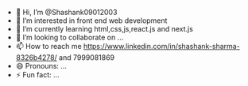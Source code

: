 - 👋 Hi, I’m @Shashank09012003
- 👀 I’m interested in front end web development
- 🌱 I’m currently learning html,css,js,react.js and next.js
- 💞️ I’m looking to collaborate on ...
- 📫 How to reach me https://www.linkedin.com/in/shashank-sharma-8326b4278/ and 7999081869
- 😄 Pronouns: ...
- ⚡ Fun fact: ...

<!---
Shashank09012003/Shashank09012003 is a ✨ special ✨ repository because its `README.md` (this file) appears on your GitHub profile.
You can click the Preview link to take a look at your changes.
--->
